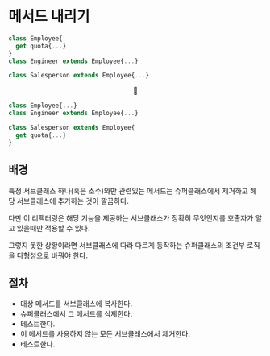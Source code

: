 # 메서드 내리기

```JavaScript
class Employee{
  get quota{...}
}
class Engineer extends Employee{...}

class Salesperson extends Employee{...}
```

<center>🔽</center>

```JavaScript
class Employee{...}
class Engineer extends Employee{...}

class Salesperson extends Employee{
  get quota{...}
}
```

## 배경

특정 서브클래스 하나(혹은 소수)와만 관련있는 메서드는 슈퍼클래스에서 제거하고 해당 서브클래스에 추가하는 것이 깔끔하다.

다만 이 리팩터링은 해당 기능을 제공하는 서브클래스가 정확히 무엇인지를 호출자가 알고 있을때만 적용할 수 있다.

그렇지 못한 상황이라면 서브클래스에 따라 다르게 동작하는 슈퍼클래스의 조건부 로직을 다형성으로 바꿔야 한다.

## 절차

-   대상 메서드를 서브클래스에 복사한다.
-   슈퍼클래스에서 그 메서드를 삭제한다.
-   테스트한다.
-   이 메서드를 사용하지 않는 모든 서브클래스에서 제거한다.
-   테스트한다.

